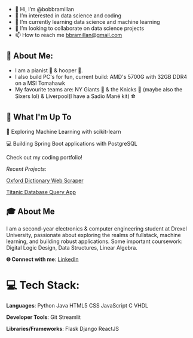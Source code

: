 - 👋 Hi, I’m @bobbramillan
- 👀 I’m interested in data science and coding
- 🌱 I’m currently learning data science and machine learning
- 💞️ I’m looking to collaborate on data science projects
- 📫 How to reach me bbramillan@gmail.com

<!---
bobbramillan/bobbramillan is a ✨ special ✨ repository because its `README.md` (this file) appears on your GitHub profile.
You can click the Preview link to take a look at your changes.
--->

## 💫 About Me:
* I am a pianist 🎹 & hooper 🏀.
* I also build PC's for fun, current build: AMD's 5700G with 32GB DDR4 on a MSI Tomahawk
* My favourite teams are: NY Giants 🏈 & the Knicks 🏀 (maybe also the Sixers lol) & Liverpool(I have a Sadio Mané kit) ⚽

## 🚀 What I'm Up To
🤖 Exploring Machine Learning with scikit-learn

💻 Building Spring Boot applications with PostgreSQL

Check out my coding portfolio! 

*Recent Projects*:

[Oxford Dictionary Web Scraper](https://englishdictionary.streamlit.app/)

[Titanic Database Query App](https://bobtitanic.streamlit.app/)

## 🎓 About Me
I am a second-year electronics & computer engineering student at Drexel University, passionate about exploring the realms of fullstack, machine learning, and building robust applications. Some important coursework: Digital Logic Design, Data Structures, Linear Algebra.

**🌐 Connect with me**: [LinkedIn](https://www.linkedin.com/in/bavananb/)

# 💻 Tech Stack:
**Languages**: Python Java HTML5 CSS JavaScript C VHDL

**Developer Tools**: Git Streamlit

**Libraries/Frameworks**: Flask Django ReactJS 
